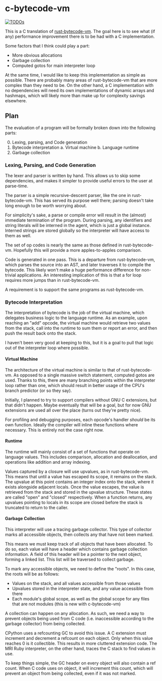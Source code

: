 <!-- vim: set tw=79: -->

# c-bytecode-vm

[![TODOs](https://badgen.net/https/api.tickgit.com/badgen/github.com/p7g/c-bytecode-vm)](https://www.tickgit.com/browse?repo=github.com/p7g/c-bytecode-vm)

This is a C translation of [rust-bytecode-vm]. The goal here is to see what (if
any) performance improvement there is to be had with a C implementation.

[rust-bytecode-vm]: https://github.com/p7g/rust-bytecode-vm

Some factors that I think could play a part:

- More obvious allocations
- Garbage collection
- Computed gotos for main interpreter loop

At the same time, I would like to keep this implementation as simple as
possible. There are probably many areas of rust-bytecode-vm that are more
complex than they need to be. On the other hand, a C implementation with no
dependencies will need its own implementations of dynamic arrays and hashmaps,
which will likely more than make up for complexity savings elsewhere.

## Plan

The evaluation of a program will be formally broken down into the following
parts:

0. Lexing, parsing, and Code generation
1. Bytecode interpretation
   a. Virtual machine
   b. Language runtime
2. Garbage collection

### Lexing, Parsing, and Code Generation

The lexer and parser is written by hand. This allows us to skip some
dependencies, and makes it simpler to provide useful errors to the user at
parse-time.

The parser is a simple recursive-descent parser, like the one in
rust-bytecode-vm. This has served its purpose well there; parsing doesn't take
long enough to be worth worrying about.

For simplicity's sake, a parse or compile error will result in the (almost)
immediate termination of the program. During parsing, any identifiers and
string literals will be interned in the agent, which is just a global instance.
Interned strings are stored globally so the interpreter will have access to
them as well.

The set of op codes is nearly the same as those defined in rust-bytecode-vm.
Hopefully this will provide a more apples-to-apples comparison.

Code is generated in one pass. This is a departure from rust-bytecode-vm,
which parses the source into an AST, and later traverses it to compile the
bytecode. This likely won't make a huge performance difference for non-trivial
applications. An interesting implication of this is that a for loop requires
more jumps than in rust-bytecode-vm.

A requirement is to support the same programs as rust-bytecode-vm.

### Bytecode Interpretation

The interpretation of bytecode is the job of the virtual machine, which
delegates business logic to the language runtime. As an example, upon reaching
an "add" opcode, the virtual machine would retrieve two values from the stack,
call into the runtime to sum them or report an error, and then push the result
back onto the stack.

I haven't been very good at keeping to this, but it is a goal to pull that
logic out of the interpreter loop where possible.

#### Virtual Machine

The architecture of the virtual machine is similar to that of rust-bytecode-vm.
As opposed to a single massive switch statement, computed gotos are used.
Thanks to this, there are many branching points within the interpreter loop
rather than one, which should result in better usage of the CPU's branch
predictor (or so they say).

Initially, I planned to try to support compilers without GNU C extensions, but
that didn't happen. Maybe eventually that will be a goal, but for now GNU
extensions are used all over the place (turns out they're pretty nice).

For profiling and debugging purposes, each opcode's handler _should_ be its own
function. Ideally the compiler will inline these functions where necessary.
This is entirely not the case right now.

#### Runtime

The runtime will mainly consist of a set of functions that operate on language
values. This includes comparison, allocation and deallocation, and operations
like addition and array indexing.

Values captured by a closure will use upvalues, as in rust-bytecode-vm. This
means that until a value has escaped its scope, it remains on the stack. The
upvalue at this point contains an integer index onto the stack, where it exists
alongside adjacent locals. Once the value escapes, the value is retrieved from
the stack and stored in the upvalue structure. These states are called "open"
and "closed" respectively. When a function returns, any upvalues pointing to
locals in its scope are closed before the stack is truncated to return to the
caller.

#### Garbage Collection

This interpreter will use a tracing garbage collector. This type of collector
marks all accessible objects, then collects any that have not been marked.

This means we must keep track of all objects that have been allocated. To do
so, each value will have a header which contains garbage collection
information. A field of this header will be a pointer to the next object,
forming a linked list. This list will be traversed to collect garbage.

To mark any accessible objects, we need to define the "roots". In this case,
the roots will be as follows:

- Values on the stack, and all values accessible from those values
- Upvalues stored in the interpreter state, and any value accessible from there
- Each module's global scope, as well as the global scope for any files that
  are not modules (this is new with c-bytecode-vm)

A collection can happen on any allocation. As such, we need a way to prevent
objects being used from C code (i.e. inaccessible according to the garbage
collector) from being collected.

CPython uses a refcounting GC to avoid this issue. A C extension must increment
and decrement a refcount on each object. Only when this value reaches 0 is it
collectible. This results in more cluttered extension code. The MRI Ruby
interpreter, on the other hand, traces the C stack to find values in use.

To keep things simple, the GC header on every object will also contain a ref
count. When C code uses on object, it will increment this count, which will
prevent an object from being collected, even if it was not marked.
